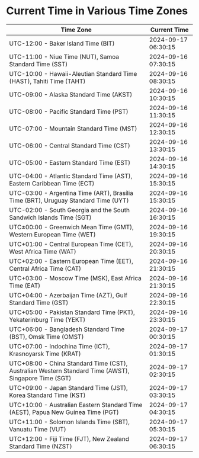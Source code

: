 # Current Time in Various Time Zones

| Time Zone | Current Time |
|-----------|--------------|
| UTC-12:00 - Baker Island Time (BIT) | 2024-09-17 06:30:15 |
| UTC-11:00 - Niue Time (NUT), Samoa Standard Time (SST) | 2024-09-16 07:30:15 |
| UTC-10:00 - Hawaii-Aleutian Standard Time (HAST), Tahiti Time (TAHT) | 2024-09-16 08:30:15 |
| UTC-09:00 - Alaska Standard Time (AKST) | 2024-09-16 10:30:15 |
| UTC-08:00 - Pacific Standard Time (PST) | 2024-09-16 11:30:15 |
| UTC-07:00 - Mountain Standard Time (MST) | 2024-09-16 12:30:15 |
| UTC-06:00 - Central Standard Time (CST) | 2024-09-16 13:30:15 |
| UTC-05:00 - Eastern Standard Time (EST) | 2024-09-16 14:30:15 |
| UTC-04:00 - Atlantic Standard Time (AST), Eastern Caribbean Time (ECT) | 2024-09-16 15:30:15 |
| UTC-03:00 - Argentina Time (ART), Brasília Time (BRT), Uruguay Standard Time (UYT) | 2024-09-16 15:30:15 |
| UTC-02:00 - South Georgia and the South Sandwich Islands Time (SGT) | 2024-09-16 16:30:15 |
| UTC±00:00 - Greenwich Mean Time (GMT), Western European Time (WET) | 2024-09-16 19:30:15 |
| UTC+01:00 - Central European Time (CET), West Africa Time (WAT) | 2024-09-16 20:30:15 |
| UTC+02:00 - Eastern European Time (EET), Central Africa Time (CAT) | 2024-09-16 21:30:15 |
| UTC+03:00 - Moscow Time (MSK), East Africa Time (EAT) | 2024-09-16 21:30:15 |
| UTC+04:00 - Azerbaijan Time (AZT), Gulf Standard Time (GST) | 2024-09-16 22:30:15 |
| UTC+05:00 - Pakistan Standard Time (PKT), Yekaterinburg Time (YEKT) | 2024-09-16 23:30:15 |
| UTC+06:00 - Bangladesh Standard Time (BST), Omsk Time (OMST) | 2024-09-17 00:30:15 |
| UTC+07:00 - Indochina Time (ICT), Krasnoyarsk Time (KRAT) | 2024-09-17 01:30:15 |
| UTC+08:00 - China Standard Time (CST), Australian Western Standard Time (AWST), Singapore Time (SGT) | 2024-09-17 02:30:15 |
| UTC+09:00 - Japan Standard Time (JST), Korea Standard Time (KST) | 2024-09-17 03:30:15 |
| UTC+10:00 - Australian Eastern Standard Time (AEST), Papua New Guinea Time (PGT) | 2024-09-17 04:30:15 |
| UTC+11:00 - Solomon Islands Time (SBT), Vanuatu Time (VUT) | 2024-09-17 05:30:15 |
| UTC+12:00 - Fiji Time (FJT), New Zealand Standard Time (NZST) | 2024-09-17 06:30:15 |

